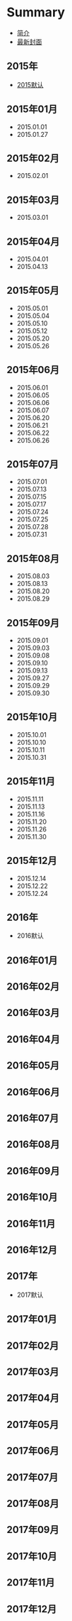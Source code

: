 # Summary

* [简介](README.md)
* [最新封面](today.md)

## 2015年

* [2015默认](2015nian/2015mo-ren.md)

## 2015年01月

* 2015.01.01
* 2015.01.27

## 2015年02月

* 2015.02.01

## 2015年03月

* 2015.03.01

## 2015年04月

* 2015.04.01
* 2015.04.13

## 2015年05月

* 2015.05.01
* 2015.05.04
* 2015.05.10
* 2015.05.12
* 2015.05.20
* 2015.05.26

## 2015年06月

* 2015.06.01
* 2015.06.05
* 2015.06.06
* 2015.06.07
* 2015.06.20
* 2015.06.21
* 2015.06.22
* 2015.06.26

## 2015年07月

* 2015.07.01
* 2015.07.13
* 2015.07.15
* 2015.07.17
* 2015.07.24
* 2015.07.25
* 2015.07.28
* 2015.07.31

## 2015年08月

* 2015.08.03
* 2015.08.13
* 2015.08.20
* 2015.08.29

## 2015年09月

* 2015.09.01
* 2015.09.03
* 2015.09.08
* 2015.09.10
* 2015.09.13
* 2015.09.27
* 2015.09.29
* 2015.09.30

## 2015年10月

* 2015.10.01
* 2015.10.10
* 2015.10.11
* 2015.10.31

## 2015年11月

* 2015.11.11
* 2015.11.13
* 2015.11.16
* 2015.11.20
* 2015.11.26
* 2015.11.30

## 2015年12月

* 2015.12.14
* 2015.12.22
* 2015.12.24

## 2016年

* 2016默认

## 2016年01月

## 2016年02月

## 2016年03月

## 2016年04月

## 2016年05月

## 2016年06月

## 2016年07月

## 2016年08月

## 2016年09月

## 2016年10月

## 2016年11月

## 2016年12月

## 2017年

* 2017默认

## 2017年01月

## 2017年02月

## 2017年03月

## 2017年04月

## 2017年05月

## 2017年06月

## 2017年07月

## 2017年08月

## 2017年09月

## 2017年10月

## 2017年11月

## 2017年12月



